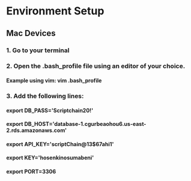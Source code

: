 # Environment Setup

## Mac Devices

### 1. Go to your terminal

### 2. Open the .bash_profile file using an editor of your choice. 
#### Example using vim: vim .bash_profile

### 3. Add the following lines:
#### export DB_PASS='Scriptchain20!'
#### export DB_HOST='database-1.cgurbeaohou6.us-east-2.rds.amazonaws.com'
#### export API_KEY='scriptChain@13$67ahi1'
#### export KEY='hosenkinosumabeni'
#### export PORT=3306